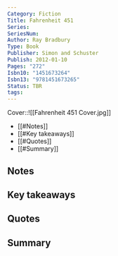 ```yaml
---
Category: Fiction
Title: Fahrenheit 451
Series: 
SeriesNum: 
Author: Ray Bradbury
Type: Book
Publisher: Simon and Schuster
Publish: 2012-01-10
Pages: "272"
Isbn10: "1451673264"
Isbn13: "9781451673265"
Status: TBR
tags: 
---
```


Cover::![[Fahrenheit 451 Cover.jpg]]

- [[#Notes]]
- [[#Key takeaways]]
- [[#Quotes]]
- [[#Summary]]

## Notes

## Key takeaways

## Quotes

## Summary